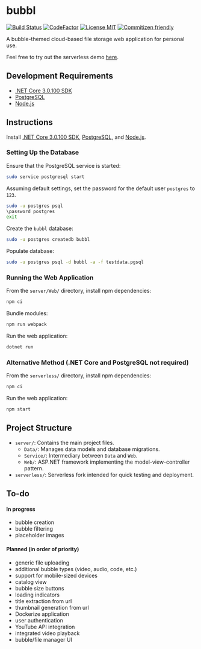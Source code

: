 # bubbl

[![Build Status](https://nilla.visualstudio.com/bubbl/_apis/build/status/jcsison.bubbl?branchName=master)](https://nilla.visualstudio.com/bubbl/_build/latest?definitionId=1&branchName=master)
[![CodeFactor](https://www.codefactor.io/repository/github/jcsison/bubbl/badge)](https://www.codefactor.io/repository/github/jcsison/bubbl)
[![License MIT](https://img.shields.io/badge/License-MIT-yellow.svg)](https://github.com/jcsison/bubbl/blob/master/LICENSE)
[![Commitizen friendly](https://img.shields.io/badge/commitizen-friendly-brightgreen.svg)](http://commitizen.github.io/cz-cli/)

A bubble-themed cloud-based file storage web application for personal use.

Feel free to try out the serverless demo [here](https://d3umsnoinocrtq.cloudfront.net/).

## Development Requirements
- [.NET Core 3.0.100 SDK](https://dotnet.microsoft.com/download/dotnet-core/3.0)
- [PostgreSQL](https://www.postgresql.org/download/)
- [Node.js](https://nodejs.org/en/download/current/)

## Instructions
Install [.NET Core 3.0.100 SDK](https://dotnet.microsoft.com/download/dotnet-core/3.0), [PostgreSQL](https://www.postgresql.org/download/), and [Node.js](https://nodejs.org/en/download/current/).

### Setting Up the Database

Ensure that the PostgreSQL service is started:

``` bash
sudo service postgresql start
```

Assuming default settings, set the password for the default user `postgres` to `123`.

```bash
sudo -u postgres psql
\password postgres
exit
```

Create the `bubbl` database:

``` bash
sudo -u postgres createdb bubbl
```

Populate database:

``` bash
sudo -u postgres psql -d bubbl -a -f testdata.pgsql
```

### Running the Web Application

From the `server/Web/` directory, install npm dependencies:

``` bash
npm ci
```

Bundle modules:

``` bash
npm run webpack
```

Run the web application:

``` bash
dotnet run
```

### Alternative Method (.NET Core and PostgreSQL not required)

From the `serverless/` directory, install npm dependencies:

``` bash
npm ci
```

Run the web application:

``` bash
npm start
```

## Project Structure
- `server/`: Contains the main project files.
    - `Data/`: Manages data models and database migrations.
    - `Service/`: Intermediary between `Data` and `Web`.
    - `Web/`: ASP.NET framework implementing the model-view-controller pattern.
- `serverless/`: Serverless fork intended for quick testing and deployment.

## To-do
#### In progress
- bubble creation
- bubble filtering
- placeholder images

#### Planned (in order of priority)
- generic file uploading
- additional bubble types (video, audio, code, etc.)
- support for mobile-sized devices
- catalog view
- bubble size buttons
- loading indicators
- title extraction from url
- thumbnail generation from url
- Dockerize application
- user authentication
- YouTube API integration
- integrated video playback
- bubble/file manager UI
